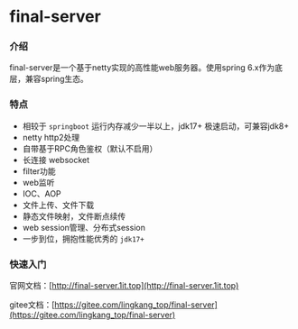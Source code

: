 # final-server

### 介绍
final-server是一个基于netty实现的高性能web服务器。使用spring 6.x作为底层，兼容spring生态。


### 特点

* 相较于 `springboot` 运行内存减少一半以上，jdk17+ 极速启动，可兼容jdk8+
* netty http2处理
* 自带基于RPC角色鉴权（默认不启用）
* 长连接 websocket
* filter功能
* web监听
* IOC、AOP
* 文件上传、文件下载
* 静态文件映射，文件断点续传
* web session管理、分布式session
* 一步到位，拥抱性能优秀的 `jdk17+`

### 快速入门

官网文档：[http://final-server.1it.top](http://final-server.1it.top)

gitee文档：[https://gitee.com/lingkang_top/final-server](https://gitee.com/lingkang_top/final-server)